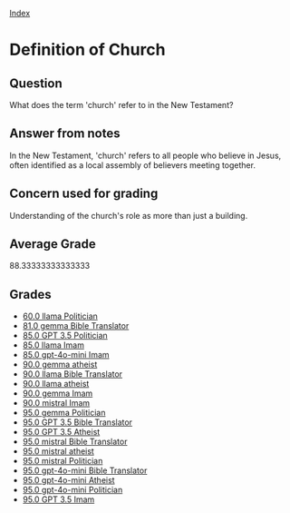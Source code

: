 
[Index](../../index.md)
# Definition of Church
## Question
What does the term 'church' refer to in the New Testament?

## Answer from notes
In the New Testament, 'church' refers to all people who believe in Jesus, often identified as a local assembly of believers meeting together.

## Concern used for grading
Understanding of the church's role as more than just a building.

## Average Grade
88.33333333333333

## Grades
 * [60.0 llama Politician](../answers/llama_Politician/Definition_of_Church.md)
 * [81.0 gemma Bible Translator](../answers/gemma_Bible_Translator/Definition_of_Church.md)
 * [85.0 GPT 3.5 Politician](../answers/GPT_3.5_Politician/Definition_of_Church.md)
 * [85.0 llama Imam](../answers/llama_Imam/Definition_of_Church.md)
 * [85.0 gpt-4o-mini Imam](../answers/gpt-4o-mini_Imam/Definition_of_Church.md)
 * [90.0 gemma atheist](../answers/gemma_atheist/Definition_of_Church.md)
 * [90.0 llama Bible Translator](../answers/llama_Bible_Translator/Definition_of_Church.md)
 * [90.0 llama atheist](../answers/llama_atheist/Definition_of_Church.md)
 * [90.0 gemma Imam](../answers/gemma_Imam/Definition_of_Church.md)
 * [90.0 mistral Imam](../answers/mistral_Imam/Definition_of_Church.md)
 * [95.0 gemma Politician](../answers/gemma_Politician/Definition_of_Church.md)
 * [95.0 GPT 3.5 Bible Translator](../answers/GPT_3.5_Bible_Translator/Definition_of_Church.md)
 * [95.0 GPT 3.5 Atheist](../answers/GPT_3.5_Atheist/Definition_of_Church.md)
 * [95.0 mistral Bible Translator](../answers/mistral_Bible_Translator/Definition_of_Church.md)
 * [95.0 mistral atheist](../answers/mistral_atheist/Definition_of_Church.md)
 * [95.0 mistral Politician](../answers/mistral_Politician/Definition_of_Church.md)
 * [95.0 gpt-4o-mini Bible Translator](../answers/gpt-4o-mini_Bible_Translator/Definition_of_Church.md)
 * [95.0 gpt-4o-mini Atheist](../answers/gpt-4o-mini_Atheist/Definition_of_Church.md)
 * [95.0 gpt-4o-mini Politician](../answers/gpt-4o-mini_Politician/Definition_of_Church.md)
 * [95.0 GPT 3.5 Imam](../answers/GPT_3.5_Imam/Definition_of_Church.md)
